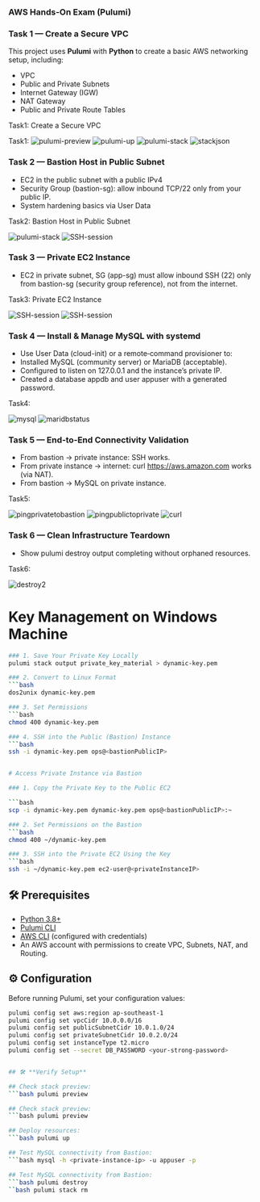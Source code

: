 ### **AWS Hands-On Exam (Pulumi)**


### Task 1 — Create a Secure VPC

This project uses **Pulumi** with **Python** to create a basic AWS networking setup, including:
- VPC
- Public and Private Subnets
- Internet Gateway (IGW)
- NAT Gateway
- Public and Private Route Tables


Task1: Create a Secure VPC

Task1:
![pulumi-preview](images/task1/pulumi-preview.png)
![pulumi-up](images/task1/pulumi-up.png)
![pulumi-stack](images/task1/pulumi-stack.png)
![stackjson](images/task1/stackjson.png)



### Task 2 — Bastion Host in Public Subnet

- EC2 in the public subnet with a public IPv4
- Security Group (bastion-sg): allow inbound TCP/22 only from your public IP.
- System hardening basics via User Data

Task2: Bastion Host in Public Subnet

![pulumi-stack](images/task2/pulumi-stack.png)
![SSH-session](images/task2/SSH-session.png)


### Task 3 — Private EC2 Instance

- EC2 in private subnet, SG (app-sg) must allow inbound SSH (22) only from bastion-sg (security group reference), not from the internet.

Task3: Private EC2 Instance

![SSH-session](images/task3/ssh.png)
![SSH-session](images/task3/sshs.png) 


### Task 4 — Install & Manage MySQL with systemd

- Use User Data (cloud-init) or a remote‑command provisioner to:
- Installed MySQL (community server) or MariaDB (acceptable).
- Configured to listen on 127.0.0.1 and the instance’s private IP.
- Created a database appdb and user appuser with a generated password.

Task4: 

![mysql](images/task4/mysql.png)
![maridbstatus](images/task4/maridbstatus.png)


### Task 5 — End‑to‑End Connectivity Validation

- From bastion → private instance: SSH works.
- From private instance → internet: curl https://aws.amazon.com works (via NAT).
- From bastion → MySQL on private instance.


Task5: 

![pingprivatetobastion](images/task5/pingprivatetobastion.png)
![pingpublictoprivate](images/task5/pingpublictoprivate.png)
![curl](images/task5/curl.png)


### Task 6 — Clean Infrastructure Teardown
- Show pulumi destroy output completing without orphaned resources.

Task6: 

![destroy2](images/task6/destroy2.png)


# Key Management on Windows Machine

```bash
### 1. Save Your Private Key Locally
pulumi stack output private_key_material > dynamic-key.pem

### 2. Convert to Linux Format
```bash
dos2unix dynamic-key.pem

### 3. Set Permissions
```bash
chmod 400 dynamic-key.pem

### 4. SSH into the Public (Bastion) Instance
```bash
ssh -i dynamic-key.pem ops@<bastionPublicIP>


# Access Private Instance via Bastion

### 1. Copy the Private Key to the Public EC2

```bash
scp -i dynamic-key.pem dynamic-key.pem ops@<bastionPublicIP>:~

### 2. Set Permissions on the Bastion
```bash
chmod 400 ~/dynamic-key.pem

### 3. SSH into the Private EC2 Using the Key
```bash
ssh -i ~/dynamic-key.pem ec2-user@<privateInstanceIP>

```

## 🛠️ **Prerequisites**
- [Python 3.8+](https://www.python.org/)
- [Pulumi CLI](https://www.pulumi.com/docs/get-started/install/)
- [AWS CLI](https://docs.aws.amazon.com/cli/latest/userguide/install-cliv2.html) (configured with credentials)
- An AWS account with permissions to create VPC, Subnets, NAT, and Routing.


## ⚙️ **Configuration**
Before running Pulumi, set your configuration values:

```bash
pulumi config set aws:region ap-southeast-1
pulumi config set vpcCidr 10.0.0.0/16
pulumi config set publicSubnetCidr 10.0.1.0/24
pulumi config set privateSubnetCidr 10.0.2.0/24
pulumi config set instanceType t2.micro
pulumi config set --secret DB_PASSWORD <your-strong-password>


## 🛠️ **Verify Setup**

## Check stack preview:
```bash pulumi preview

## Check stack preview:
```bash pulumi preview

## Deploy resources:
```bash pulumi up

## Test MySQL connectivity from Bastion:
```bash mysql -h <private-instance-ip> -u appuser -p

## Test MySQL connectivity from Bastion:
```bash pulumi destroy
``bash pulumi stack rm


